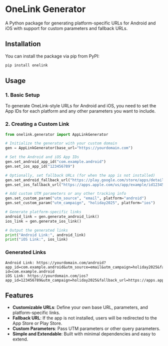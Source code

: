 
# OneLink Generator

A Python package for generating platform-specific URLs for Android and iOS with support for custom parameters and fallback URLs.

## Installation

You can install the package via pip from PyPI:

```bash
pip install onelink
```
## Usage

### 1. Basic Setup
To generate OneLink-style URLs for Android and iOS, you need to set the App IDs for each platform and any other parameters you want to include.

### 2. Creating a Custom Link

```python
from onelink.generator import AppLinkGenerator

# Initialize the generator with your custom domain
gen = AppLinkGenerator(base_url="https://yourdomain.com")

# Set the Android and iOS App IDs
gen.set_android_app_id("com.example.android")
gen.set_ios_app_id("123456789")

# Optionally, set fallback URLs (for when the app is not installed)
gen.set_android_fallback_url("https://play.google.com/store/apps/details?id=com.example.android")
gen.set_ios_fallback_url("https://apps.apple.com/us/app/example/id123456789")

# Add custom UTM parameters or any other tracking info
gen.set_custom_param("utm_source", "email", platform="android")
gen.set_custom_param("utm_campaign", "holiday2025", platform="ios")

# Generate platform-specific links
android_link = gen.generate_android_link()
ios_link = gen.generate_ios_link()

# Output the generated links
print("Android Link:", android_link)
print("iOS Link:", ios_link)
```

### Generated Links

```
Android Link: https://yourdomain.com/android?app_id=com.example.android&utm_source=email&utm_campaign=holiday2025&fallback_url=https://play.google.com/store/apps/details?id=com.example.android
iOS Link: https://yourdomain.com/ios?app_id=123456789&utm_campaign=holiday2025&fallback_url=https://apps.apple.com/us/app/example/id123456789&utm_source=email
```

## Features
- **Customizable URLs**: Define your own base URL, parameters, and platform-specific links.
- **Fallback URL**: If the app is not installed, users will be redirected to the App Store or Play Store.
- **Custom Parameters**: Pass UTM parameters or other query parameters.
- **Simple and Extendable**: Built with minimal dependencies and easy to extend.
